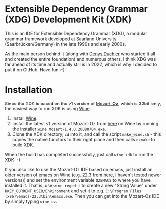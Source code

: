 # Extensible Dependency Grammar (XDG) Development Kit (XDK)
This is an IDE for Extensible Dependency Grammar (XDG), a modular grammar framework developed at Saarland University (Saarbrücken/Germany) in the late 1990s and early 2000s.

As the main person behind it (along with [Denys Duchier](https://www.univ-orleans.fr/lifo/Membres/duchier/index_en.html) who started it all and created the entire foundation) and numerous others, I think XDG was far ahead of its time and actually still is in 2022, which is why I decided to put it on GitHub. Have fun :-)

# Installation
Since the XDK is based on the v1 version of [Mozart-Oz](http://mozart2.org/), which is 32bit-only, the easiest way to run XDK is using [Wine](https://www.winehq.org/).

1. Install [Wine](https://www.winehq.org/).
2. Install the latest v1 version of Mozart-Oz from [here](https://sourceforge.net/projects/mozart-oz/files/v1/1.4.0-2008-07-04-windows/) on Wine by running the installer `wine Mozart-1.4.0.20080704.exe`.
3. Clone the XDK directory, `cd` into it, and call the script `make_wine.sh` - this copies the native functors to their right place and then calls `ozmake` to build XDK.

When the build has completed successfully, just call `wine xdk` to run the XDK :-)

If you also like to use the Mozart-Oz IDE based on emacs, just install an older version of emacs on Wine (e.g. 22.3 [from here](https://ftp.gnu.org/gnu/emacs/windows/emacs-22/), I haven't tested newer versions)) and set the environment variable `OZEMACS` to where you have installed it. That is, use `wine regedit` to create a new "String Value" under `HKEY_CURRENT_USER/Environment` and set it to e.g. `C:\Program Files (x86)\emacs-22.3\bin\emacs.exe`. Then you can get into the Mozart-Oz IDE by simply typing `wine oz`.
